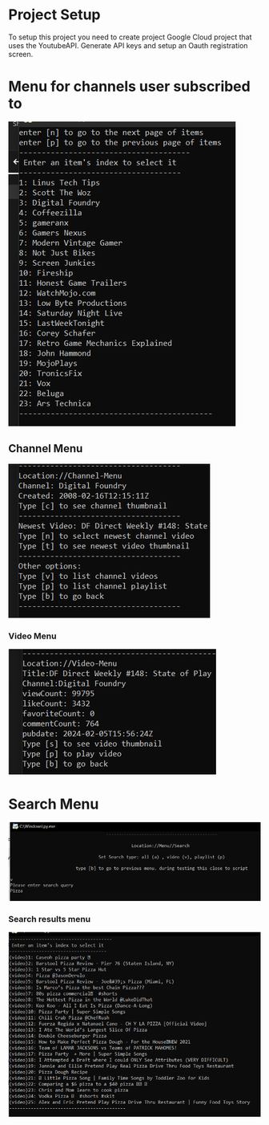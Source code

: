 # Project Setup
To setup this project you need to create project Google Cloud project that uses the YoutubeAPI. Generate API keys and setup an Oauth registration screen. 


# Menu for channels user subscribed to
![](/screenshots/g-1.PNG)

## Channel Menu
![](/screenshots/g2.PNG)

### Video Menu
![](/screenshots/g3.PNG)

# Search Menu
![](/screenshots/s1.PNG)

### Search results menu
![](/screenshots/s2.PNG)

